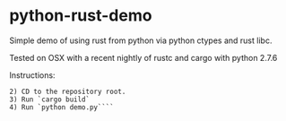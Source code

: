 python-rust-demo
=====================
Simple demo of using rust from python via python ctypes and rust libc.

Tested on OSX with a recent nightly of rustc and cargo with python 2.7.6

Instructions:
```1) Clone
2) CD to the repository root.
3) Run `cargo build`
4) Run `python demo.py````
